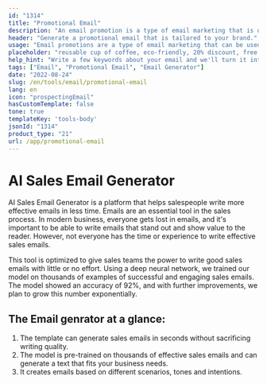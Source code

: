 ```yaml
---
id: "1314"
title: "Promotional Email"
description: "An email promotion is a type of email marketing that is used to promote products or services. Email promotions are often sent to a list of subscribers, and they can be used to promote sales, events, or new products. Email promotions can also be used to build relationships with customers or to cultivate loyalty."
header: "Generate a promotional email that is tailored to your brand."
usage: "Email promotions are a type of email marketing that can be used to promote sales, events, or new products. The following generator can help you design and brainstrom a promotional email that is closely aligned with your brand."
placeholder: "reusable cup of coffee, eco-friendly, 20% discount, free shipping"
help_hint: "Write a few keywords about your email and we'll turn it into a campaign message."
tags: ["Email", "Promotional Email", "Email Generator"]
date: "2022-08-24"
slug: /en/tools/email/promotional-email
lang: en
icon: "prospectingEmail"
hasCustomTemplate: false
tone: true
templateKey: 'tools-body'
jsonId: "1314"
product_type: "21"
url: /app/promotional-email
---
```

# AI Sales Email Generator

AI Sales Email Generator is a platform that helps salespeople write more effective emails in less time. Emails are an essential tool in the sales process. In modern business, everyone gets lost in emails, and it's important to be able to write emails that stand out and show value to the reader. However, not everyone has the time or experience to write effective sales emails.

This tool is optimized to give sales teams the power to write good sales emails with little or no effort. Using a deep neural network, we trained our model on thousands of examples of successful and engaging sales emails. The model showed an accuracy of 92%, and with further improvements, we plan to grow this number exponentially.

## The Email genrator at a glance:

1. The template can generate sales emails in seconds without sacrificing writing quality.
2. The model is pre-trained on thousands of effective sales emails and can generate a text that fits your business needs. 
3. It creates emails based on different scenarios, tones and intentions.